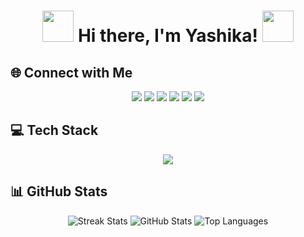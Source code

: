 <!-- Highly Animated README -->

<h1 align="center">
  <img src="https://media.giphy.com/media/QTfX9Ejfra3ZmNxh6B/giphy.gif" width="50"> Hi there, I'm Yashika! <img src="https://media.giphy.com/media/hvRJCLFzcasrR4ia7z/giphy.gif" width="50">
</h1>

<h2>🌐 Connect with Me</h2>
<div align="center">
  <a href="https://instagram.com/yashika_duthuluru"><img src="https://img.shields.io/badge/Instagram-%23E1306C?style=for-the-badge&logo=instagram&logoColor=white"/></a>
  <a href="https://linkedin.com/in/yashika-duthuluru"><img src="https://img.shields.io/badge/LinkedIn-%230077B5?style=for-the-badge&logo=linkedin&logoColor=white"/></a>
  <a href="https://quora.com/profile/Yashika"><img src="https://img.shields.io/badge/Quora-%23B92B27?style=for-the-badge&logo=quora&logoColor=white"/></a>
  <a href="mailto:yashikaduthuluru@gmail.com"><img src="https://img.shields.io/badge/Email-%23EA4335?style=for-the-badge&logo=gmail&logoColor=white"/></a>
  <a href="https://leetcode.com/u/yashika_duthuluru/"><img src="https://img.shields.io/badge/LeetCode-%23FFA116?style=for-the-badge&logo=leetcode&logoColor=white"/></a>
  <a href="https://www.geeksforgeeks.org/user/yashikaduthuluru6/"><img src="https://img.shields.io/badge/GeeksforGeeks-%2300C853?style=for-the-badge&logo=geeksforgeeks&logoColor=white"/></a>
</div>

<h2>💻 Tech Stack</h2>
<div align="center">
  <img src="https://skillicons.dev/icons?i=java,js,nodejs,express,mongodb,mysql,react,angular,html,css,figma,git,github&theme=dark" />
</div>

<h2>📊 GitHub Stats</h2>
<div align="center">
  <img src="https://nirzak-streak-stats.vercel.app/?user=yashika306&theme=tokyonight&hide_border=true" alt="Streak Stats"/>
  <img src="https://github-readme-stats.vercel.app/api?username=yashika306&theme=tokyonight&hide_border=true&include_all_commits=true&count_private=true" alt="GitHub Stats"/>
  <img src="https://github-readme-stats.vercel.app/api/top-langs/?username=yashika306&theme=tokyonight&hide_border=true&include_all_commits=true&count_private=true&layout=compact" alt="Top Languages"/>
</div>

<!-- Proudly created with ❤️ by Yashika -->

